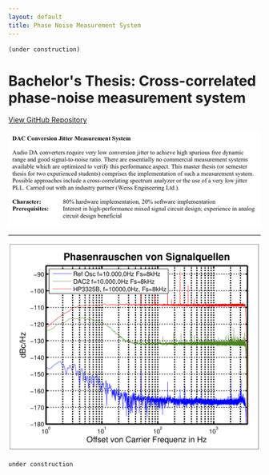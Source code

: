 ```yaml
---
layout: default
title: Phase Noise Measurement System
---
```



```
(under construction)
```

# Bachelor's Thesis: Cross-correlated phase-noise measurement system

<a id="forkme_banner" href="https://github.com/BorisJung/BachelorsThesisPhaseNoiseMeasurement/blob/master/README.md#bachelors-thesis-cross-correlated-phase-noise-measurement-system">View GitHub Repository</a>


![thesisTopic](https://github.com/BorisJung/BachelorsThesisPhaseNoiseMeasurement/blob/master/extras/thema.png?raw=true)

___
![PN_Plot](https://github.com/BorisJung/BachelorsThesisPhaseNoiseMeasurement/blob/master/extras/PN_Plot.png?raw=true)


```under construction```
